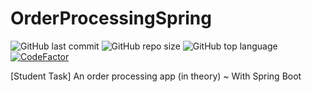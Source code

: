 # OrderProcessingSpring
![GitHub last commit](https://img.shields.io/github/last-commit/m-devs/OrderProcessingSpring?color=%23dc143c) ![GitHub repo size](https://img.shields.io/github/repo-size/m-devs/OrderProcessingSpring?color=%23dc155d) ![GitHub top language](https://img.shields.io/github/languages/top/m-devs/OrderProcessingSpring?color=%23dc151b) [![CodeFactor](https://www.codefactor.io/repository/github/m-devs/orderprocessingspring/badge)](https://www.codefactor.io/repository/github/m-devs/orderprocessingspring)

[Student Task] An order processing app (in theory) ~ With Spring Boot
